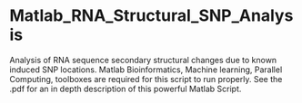 # Matlab_RNA_Structural_SNP_Analysis
Analysis of RNA sequence secondary structural changes due to known induced SNP locations. Matlab Bioinformatics, Machine learning, Parallel Computing, toolboxes are required for this script to run properly. 
See the .pdf for an in depth description of this powerful Matlab Script. 
